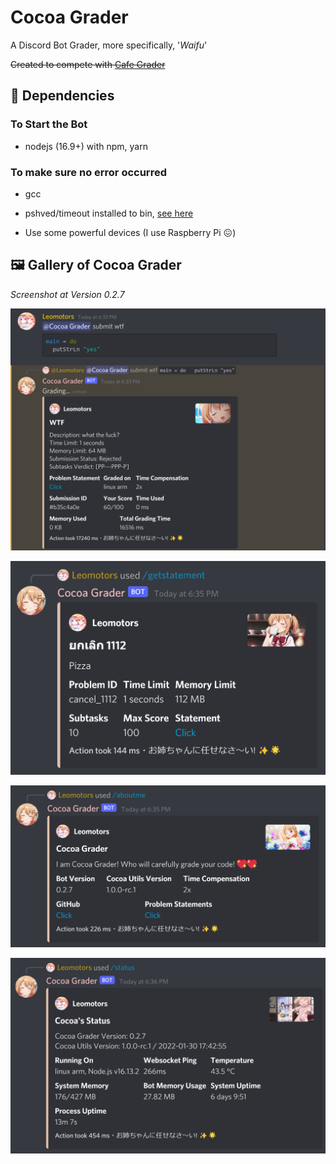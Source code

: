 # Cocoa Grader

A Discord Bot Grader, more specifically, '*Waifu*'

~~Created to compete with [Cafe Grader](https://github.com/cafe-grader-team/cafe-grader-web)~~

## 🌲 Dependencies

### To Start the Bot

- nodejs (16.9+) with npm, yarn

### To make sure no error occurred

- gcc

- pshved/timeout installed to bin, [see here](https://unix.stackexchange.com/a/44988)

- Use some powerful devices (I use Raspberry Pi 😖)

## 🖼️ Gallery of Cocoa Grader

*Screenshot at Version 0.2.7*

![](./images/submit_0.2.7.png)

![](./images/getstatement_0.2.7.png)

![](./images/aboutme_0.2.7.png)

![](./images/status_0.2.7.png)
